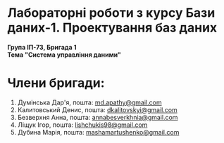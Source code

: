 # Лабораторні роботи з курсу Бази даних-1. Проектування баз даних

**Група ІП-73, Бригада 1  
Тема "Система управління даними"**

# Члени бригади:

1. Думінська Дар'я,  пошта: md.apathy@gmail.com
2. Калитовський Денис, пошта: dkalitovskyi@gmail.com
3. Безверхня Анна, пошта: annabesverkhnia@gmail.com
4. Ліщук Ігор, пошта: lishchukis98@gmail.com
5. Дубина Марія,  пошта: mashamartushenko@gmail.com
